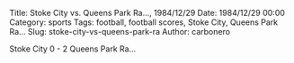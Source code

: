 Title: Stoke City vs. Queens Park Ra…, 1984/12/29
Date: 1984/12/29 00:00
Category: sports
Tags: football, football scores, Stoke City, Queens Park Ra…
Slug: stoke-city-vs-queens-park-ra
Author: carbonero


Stoke City 0 - 2 Queens Park Ra…
